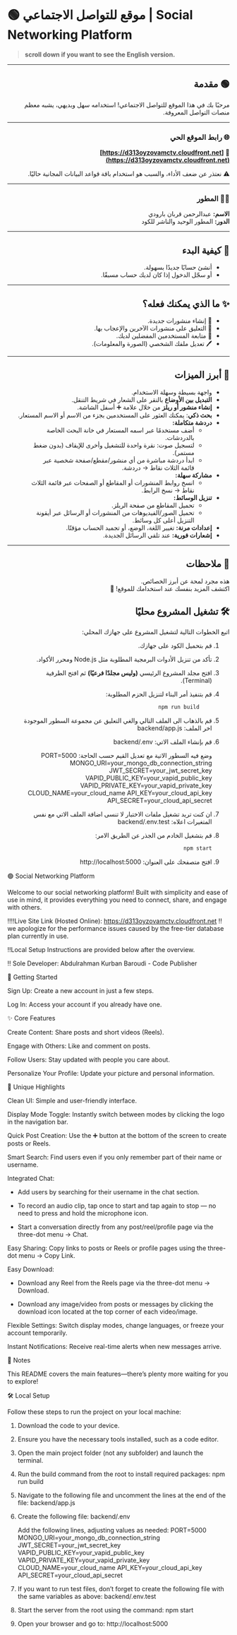 # 🟢 موقع للتواصل الاجتماعي | Social Networking Platform

> **scroll down if you want to see the English version.**

---

<div dir="rtl">

## 🟢 مقدمة

مرحبًا بك في هذا الموقع للتواصل الاجتماعي!
استخدامه سهل وبديهي، يشبه معظم منصات التواصل المعروفة.

---

### 🌐 رابط الموقع الحي

🔗 **[https://d313oyzovamctv.cloudfront.net](https://d313oyzovamctv.cloudfront.net)**

⚠️ نعتذر عن ضعف الأداء، والسبب هو استخدام باقة قواعد البيانات المجانية حاليًا.

---

### 👨‍💻 المطور

**الاسم:** عبدالرحمن قربان بارودي  
**الدور:** المطور الوحيد والناشر للكود

---

## 🔑 كيفية البدء

- أنشئ حسابًا جديدًا بسهولة.  
- أو سجّل الدخول إذا كان لديك حساب مسبقًا.

---

## ✨ ما الذي يمكنك فعله؟

- 📝 إنشاء منشورات جديدة.  
- 💬 التعليق على منشورات الآخرين والإعجاب بها.  
- 👥 متابعة المستخدمين المفضلين لديك.  
- 🖊️ تعديل ملفك الشخصي (الصورة والمعلومات).

---

## 🚀 أبرز الميزات

- واجهة بسيطة وسهلة الاستخدام.  
- **التبديل بين الأوضاع** بالنقر على الشعار في شريط التنقل.  
- **إنشاء منشور أو ريلز** من خلال علامة ➕ أسفل الشاشة.  
- **بحث ذكي**: يمكنك العثور على المستخدمين بجزء من الاسم أو الاسم المستعار.  
- **دردشة متكاملة:**
  - أضف مستخدمًا عبر اسمه المستعار في خانة البحث الخاصة بالدردشات.
  - لتسجيل صوت: نقرة واحدة للتشغيل وأخرى للإيقاف (بدون ضغط مستمر).
  - ابدأ دردشة مباشرة من أي منشور/مقطع/صفحة شخصية عبر قائمة الثلاث نقاط → دردشة.
- **مشاركة سهلة:**
  - انسخ روابط المنشورات أو المقاطع أو الصفحات عبر قائمة الثلاث نقاط → نسخ الرابط.
- **تنزيل الوسائط:**
  - تحميل المقاطع من صفحة الريلز.
  - تحميل الصور/الفيديوهات من المنشورات أو الرسائل عبر أيقونة التنزيل أعلى كل وسائط.
- **إعدادات مرنة:** تغيير اللغة، الوضع، أو تجميد الحساب مؤقتًا.  
- **إشعارات فورية:** عند تلقي الرسائل الجديدة.

---

## 📝 ملاحظات

هذه مجرد لمحة عن أبرز الخصائص.  
اكتشف المزيد بنفسك عند استخدامك للموقع! 🚀

## 🛠️ تشغيل المشروع محليًا

اتبع الخطوات التالية لتشغيل المشروع على جهازك المحلي:

1. قم بتحميل الكود على جهازك.  
2. تأكد من تنزيل الأدوات البرمجية المطلوبة مثل Node.js ومحرر الأكواد.  
3. افتح مجلد المشروع الرئيسي **(وليس مجلدًا فرعيًا)** ثم افتح الطرفية (Terminal).  
4. قم بتنفيذ أمر البناء لتنزيل الحزم المطلوبة:
    ```bash
        npm run build
    ```
5. قم بالذهاب الى الملف التالي والغي التعليق عن مجموعة السطور الموجودة اخر الملف:
    backend/app.js

6. قم بإنشاء الملف الاتي:
    backend/.env

   وضع فيه السطور الاتية مع تعديل القيم حسب الحاجة:
    PORT=5000
    MONGO_URI=your_mongo_db_connection_string
    JWT_SECRET=your_jwt_secret_key
    VAPID_PUBLIC_KEY=your_vapid_public_key
    VAPID_PRIVATE_KEY=your_vapid_private_key
    CLOUD_NAME=your_cloud_name
    API_KEY=your_cloud_api_key
    API_SECRET=your_cloud_api_secret

7. ان كنت تريد تشغيل ملفات الاختبار لا تنسى اضافة الملف الاتي مع نفس المتغيرات اعلاه:
    backend/.env.test

8. قم بتشغيل الخادم من الجذر عن الطريق الامر:
    ```bash
    npm start
    ```

9. افتح متصفحك على العنوان:
    http://localhost:5000

</div>


🟢 Social Networking Platform

Welcome to our social networking platform!
Built with simplicity and ease of use in mind, it provides everything you need to connect, share, and engage with others.

‼️‼️Live Site Link (Hosted Online):
https://d313oyzovamctv.cloudfront.net
‼️we apologize for the performance issues caused by the free-tier database plan currently in use.

‼️Local Setup Instructions are provided below after the overview.

‼️ Sole Developer: Abdulrahman Kurban Baroudi - Code Publisher

🔑 Getting Started

Sign Up: Create a new account in just a few steps.

Log In: Access your account if you already have one.

✨ Core Features

Create Content: Share posts and short videos (Reels).

Engage with Others: Like and comment on posts.

Follow Users: Stay updated with people you care about.

Personalize Your Profile: Update your picture and personal information.

🚀 Unique Highlights

Clean UI: Simple and user-friendly interface.

Display Mode Toggle: Instantly switch between modes by clicking the logo in the navigation bar.

Quick Post Creation: Use the ➕ button at the bottom of the screen to create posts or Reels.

Smart Search: Find users even if you only remember part of their name or username.

Integrated Chat:

- Add users by searching for their username in the chat section.

- To record an audio clip, tap once to start and tap again to stop — no need to press and hold the microphone icon.

- Start a conversation directly from any post/reel/profile page via the three-dot menu → Chat.

Easy Sharing: Copy links to posts or Reels or profile pages using the three-dot menu → Copy Link.

Easy Download: 

- Download any Reel from the Reels page via the three-dot menu → Download.

- Download any image/video from posts or messages by clicking the download icon located at the top corner of each video/image.

Flexible Settings: Switch display modes, change languages, or freeze your account temporarily.

Instant Notifications: Receive real-time alerts when new messages arrive.

📝 Notes

This README covers the main features—there’s plenty more waiting for you to explore!

🛠️ Local Setup

Follow these steps to run the project on your local machine:

1. Download the code to your device.

2. Ensure you have the necessary tools installed, such as a code editor.

3. Open the main project folder (not any subfolder) and launch the terminal.

4. Run the build command from the root to install required packages:
    npm run build

5. Navigate to the following file and uncomment the lines at the end of the file:
    backend/app.js

6. Create the following file:
    backend/.env

   Add the following lines, adjusting values as needed:
    PORT=5000
    MONGO_URI=your_mongo_db_connection_string
    JWT_SECRET=your_jwt_secret_key
    VAPID_PUBLIC_KEY=your_vapid_public_key
    VAPID_PRIVATE_KEY=your_vapid_private_key
    CLOUD_NAME=your_cloud_name
    API_KEY=your_cloud_api_key
    API_SECRET=your_cloud_api_secret

7. If you want to run test files, don’t forget to create the following file with the same variables as above:
    backend/.env.test

8. Start the server from the root using the command:
    npm start

9. Open your browser and go to:
    http://localhost:5000